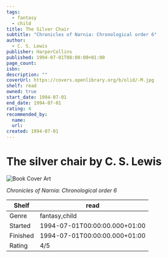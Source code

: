```yaml
---
tags:
  - fantasy
  - child
title: The Silver Chair
subtitle: "Chronicles of Narnia: Chronological order 6"
author:
  - C. S. Lewis
publisher: HarperCollins
published: 1994-07-01T08:00:00+01:00
page_count:
isbn:
description: ""
coverUrl: https://covers.openlibrary.org/b/olid/-M.jpg
shelf: read
owned: true
start_date: 1994-07-01
end_date: 1994-07-01
rating: 4
recommended_by:
  name:
  url:
created: 1994-07-01
---
```


# The silver chair by C. S. Lewis

![Book Cover Art](https://covers.openlibrary.org/b/olid/-M.jpg)

_Chronicles of Narnia: Chronological order 6_

| Shelf | read |
| --- | --- |
| Genre | fantasy,child |
| Started | 1994-07-01T00:00:00.000+01:00 |
| Finished | 1994-07-01T00:00:00.000+01:00 |
| Rating | 4/5 |

